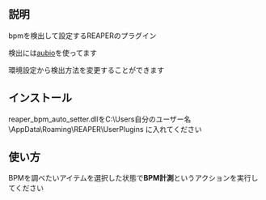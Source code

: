 ## 説明
bpmを検出して設定するREAPERのプラグイン

検出には[aubio](https://aubio.org/)を使ってます

環境設定から検出方法を変更することができます

## インストール
reaper_bpm_auto_setter.dllをC:\Users自分のユーザー名\AppData\Roaming\REAPER\UserPlugins
に入れてください

## 使い方
BPMを調べたいアイテムを選択した状態で**BPM計測**というアクションを実行してください
